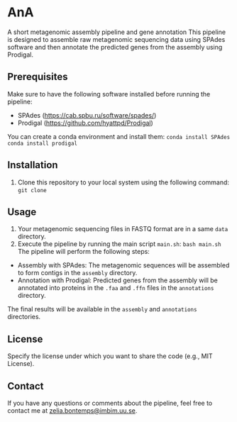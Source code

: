 # AnA
A short metagenomic assembly pipeline and gene annotation
This pipeline is designed to assemble raw metagenomic sequencing data using SPAdes software and then annotate the predicted genes from the assembly using Prodigal.  

## Prerequisites
Make sure to have the following software installed before running the pipeline:
- SPAdes (https://cab.spbu.ru/software/spades/)
- Prodigal (https://github.com/hyattpd/Prodigal)

You can create a conda environment and install them:
`conda install SPAdes`
`conda install prodigal`

## Installation
1. Clone this repository to your local system using the following command:
   `git clone `

## Usage
1. Your metagenomic sequencing files in FASTQ format are in a same `data` directory.
2. Execute the pipeline by running the main script `main.sh`:
  `bash main.sh`
The pipeline will perform the following steps:
- Assembly with SPAdes: The metagenomic sequences will be assembled to form contigs in the `assembly` directory.
- Annotation with Prodigal: Predicted genes from the assembly will be annotated into proteins in the `.faa` and `.ffn` files in the `annotations` directory.

The final results will be available in the `assembly` and `annotations` directories.

## License

Specify the license under which you want to share the code (e.g., MIT License).

## Contact

If you have any questions or comments about the pipeline, feel free to contact me at [zelia.bontemps@imbim.uu.se](mailto:zelia.bontemps@imbim.uu.se).
